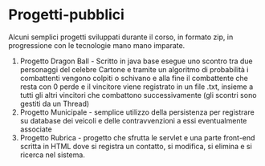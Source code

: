 # Progetti-pubblici
Alcuni semplici progetti sviluppati durante il corso, in formato zip, in progressione con le tecnologie mano mano imparate.
1) Progetto Dragon Ball - Scritto in java base esegue uno scontro tra due personaggi del celebre Cartone e tramite un algoritmo di probabilità 
  i combattenti vengono colpiti o schivano e alla fine il combattente che resta con 0 perde e il vincitore viene registrato in un file .txt,
  insieme a tutti gli altri vincitori che combattono successivamente (gli scontri sono gestiti da un Thread)
2) Progetto Municipale - semplice utilizzo della persistenza per registrare su database dei veicoli e delle contravvenzioni a essi eventualmente associate
3) Progetto Rubrica - progetto che sfrutta le servlet e una parte front-end scritta in HTML dove si registra un contatto, si modifica, si elimina
   e si ricerca nel sistema.
